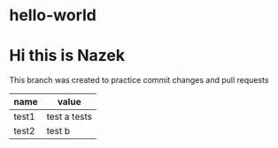 # hello-world
# Hi this is Nazek

This branch was created to practice commit changes and pull requests 


| name | value |
|----|-------|
|test1 |test a       tests |
|test2 |test b |
